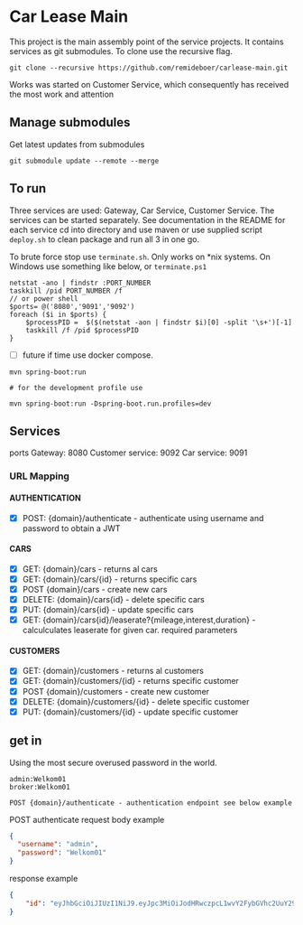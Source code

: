 # Car Lease Main

This project is the main assembly point of the service projects. It contains services as git submodules. To clone use
the recursive flag.

```
git clone --recursive https://github.com/remideboer/carlease-main.git
```

Works was started on Customer Service, which consequently has received the most work and attention

## Manage submodules

Get latest updates from submodules

````
git submodule update --remote --merge
````

## To run

Three services are used: Gateway, Car Service, Customer Service. The services can be started separately. See
documentation in the README for each service cd into directory and use maven or use supplied script ```deploy.sh``` to
clean package and run all 3 in one go.

To brute force stop use ```terminate.sh```. Only works on *nix systems. On Windows use something like below, 
or ```terminate.ps1```
````
netstat -ano | findstr :PORT_NUMBER
taskkill /pid PORT_NUMBER /f
// or power shell
$ports= @('8080','9091','9092')
foreach ($i in $ports) {
    $processPID =  $($(netstat -aon | findstr $i)[0] -split '\s+')[-1]
    taskkill /f /pid $processPID
}
````

- [ ] future if time use docker compose.

```shell
mvn spring-boot:run

# for the development profile use

mvn spring-boot:run -Dspring-boot.run.profiles=dev

```

## Services

ports Gateway: 8080 Customer service: 9092 Car service: 9091

### URL Mapping

#### AUTHENTICATION

- [x] POST:   {domain}/authenticate - authenticate using username and password to obtain a JWT

#### CARS

- [x] GET:    {domain}/cars - returns al cars
- [x] GET:    {domain}/cars/{id} - returns specific cars
- [x] POST {domain}/cars - create new cars
- [x] DELETE: {domain}/cars{id} - delete specific cars
- [x] PUT:    {domain}/cars{id} - update specific cars
- [x] GET:    {domain}/cars{id}/leaserate?{mileage,interest,duration} - calculculates leaserate for given car. required
  parameters

#### CUSTOMERS

- [x] GET:    {domain}/customers - returns al customers
- [x] GET:    {domain}/customers/{id} - returns specific customer
- [x] POST {domain}/customers - create new customer
- [x] DELETE: {domain}/customers/{id} - delete specific customer
- [x] PUT:    {domain}/customers/{id} - update specific customer

## get in

Using the most secure overused password in the world.

```
admin:Welkom01
broker:Welkom01
```

```
POST {domain}/authenticate - authentication endpoint see below example 
```

POST authenticate request body example

```json
{
  "username": "admin",
  "password": "Welkom01"
}
```

response example

```json
{
    "id": "eyJhbGciOiJIUzI1NiJ9.eyJpc3MiOiJodHRwczpcL1wvY2FybGVhc2UuY29tIiwic3ViIjoiYWRtaW4iLCJleHAiOjE2MjQwMzQzMTB9.BJ1CLXOpVjnTv8uEmjUgw6yrzMJhIzMOvqHsZKN0Av4"
}
```


